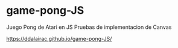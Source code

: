 # game-pong-JS
Juego Pong de Atari en JS
Pruebas de implementacion de Canvas

https://ddalairac.github.io/game-pong-JS/
